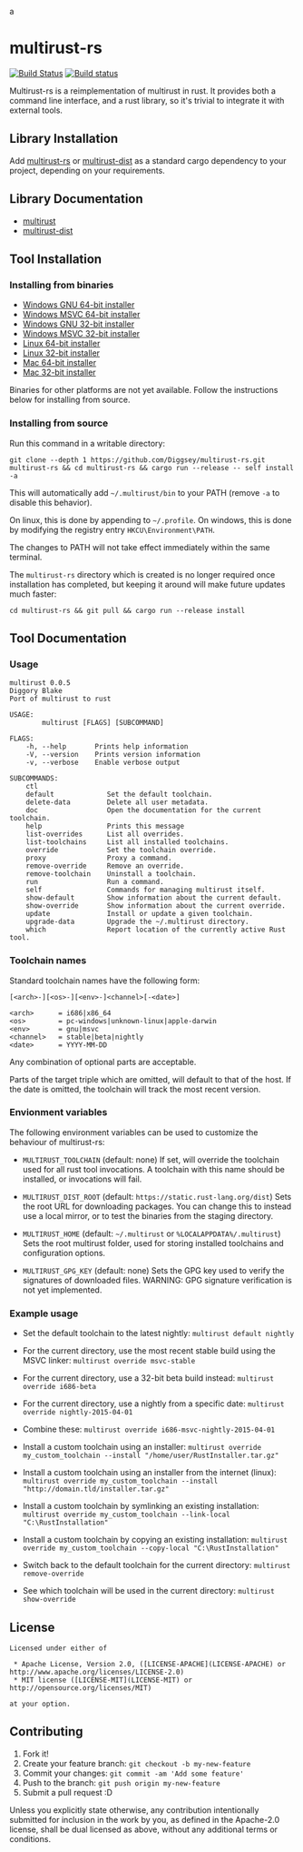 a
# multirust-rs

[![Build Status](https://travis-ci.org/Diggsey/multirust-rs.svg?branch=master)](https://travis-ci.org/Diggsey/multirust-rs)
[![Build status](https://ci.appveyor.com/api/projects/status/au79mlftfkhkpr0v/branch/master?svg=true)](https://ci.appveyor.com/project/Diggsey/multirust-rs/branch/master)

Multirust-rs is a reimplementation of multirust in rust. It provides both a command line interface, and a rust library, so it's trivial to integrate it with external tools.

## Library Installation

Add [multirust-rs](https://crates.io/crates/multirust-rs) or [multirust-dist](https://crates.io/crates/multirust-dist) as a standard cargo dependency to your project, depending on your requirements.

## Library Documentation

- [multirust](http://diggsey.github.io/multirust-rs/multirust/index.html)
- [multirust-dist](http://diggsey.github.io/multirust-rs/multirust_dist/index.html)


## Tool Installation

### Installing from binaries

- [Windows GNU 64-bit installer](https://github.com/Diggsey/multirust-rs-binaries/raw/master/x86_64-pc-windows-gnu/multirust-rs.exe)
- [Windows MSVC 64-bit installer](https://github.com/Diggsey/multirust-rs-binaries/raw/master/x86_64-pc-windows-msvc/multirust-rs.exe)
- [Windows GNU 32-bit installer](https://github.com/Diggsey/multirust-rs-binaries/raw/master/i686-pc-windows-gnu/multirust-rs.exe)
- [Windows MSVC 32-bit installer](https://github.com/Diggsey/multirust-rs-binaries/raw/master/i686-pc-windows-msvc/multirust-rs.exe)
- [Linux 64-bit installer](https://github.com/Diggsey/multirust-rs-binaries/raw/master/x86_64-unknown-linux-gnu/multirust-rs)
- [Linux 32-bit installer](https://github.com/Diggsey/multirust-rs-binaries/raw/master/i686-unknown-linux-gnu/multirust-rs)
- [Mac 64-bit installer](https://github.com/Diggsey/multirust-rs-binaries/raw/master/x86_64-apple-darwin/multirust-rs)
- [Mac 32-bit installer](https://github.com/Diggsey/multirust-rs-binaries/raw/master/i686-apple-darwin/multirust-rs)

Binaries for other platforms are not yet available. Follow the instructions below for installing from source.


### Installing from source

Run this command in a writable directory:
```
git clone --depth 1 https://github.com/Diggsey/multirust-rs.git multirust-rs && cd multirust-rs && cargo run --release -- self install -a
```

This will automatically add `~/.multirust/bin` to your PATH (remove `-a` to disable this behavior).

On linux, this is done by appending to `~/.profile`.
On windows, this is done by modifying the registry entry `HKCU\Environment\PATH`.

The changes to PATH will not take effect immediately within the same terminal.

The `multirust-rs` directory which is created is no longer required once installation has completed, but keeping it around will make future updates much faster:

```
cd multirust-rs && git pull && cargo run --release install
```


## Tool Documentation

### Usage

```
multirust 0.0.5
Diggory Blake
Port of multirust to rust

USAGE:
        multirust [FLAGS] [SUBCOMMAND]

FLAGS:
    -h, --help       Prints help information
    -V, --version    Prints version information
    -v, --verbose    Enable verbose output

SUBCOMMANDS:
    ctl
    default             Set the default toolchain.
    delete-data         Delete all user metadata.
    doc                 Open the documentation for the current toolchain.
    help                Prints this message
    list-overrides      List all overrides.
    list-toolchains     List all installed toolchains.
    override            Set the toolchain override.
    proxy               Proxy a command.
    remove-override     Remove an override.
    remove-toolchain    Uninstall a toolchain.
    run                 Run a command.
    self                Commands for managing multirust itself.
    show-default        Show information about the current default.
    show-override       Show information about the current override.
    update              Install or update a given toolchain.
    upgrade-data        Upgrade the ~/.multirust directory.
    which               Report location of the currently active Rust tool.
```

### Toolchain names

Standard toolchain names have the following form:
```
[<arch>-][<os>-][<env>-]<channel>[-<date>]

<arch>		= i686|x86_64
<os>		= pc-windows|unknown-linux|apple-darwin
<env>		= gnu|msvc
<channel>	= stable|beta|nightly
<date>		= YYYY-MM-DD
```

Any combination of optional parts are acceptable.

Parts of the target triple which are omitted, will default to that of the host.
If the date is omitted, the toolchain will track the most recent version.

### Envionment variables

The following environment variables can be used to customize the behaviour of
multirust-rs:

- `MULTIRUST_TOOLCHAIN` (default: none)
	If set, will override the toolchain used for all rust tool invocations. A toolchain
	with this name should be installed, or invocations will fail.

- `MULTIRUST_DIST_ROOT` (default: `https://static.rust-lang.org/dist`)
	Sets the root URL for downloading packages. You can change this to instead use
	a local mirror, or to test the binaries from the staging directory.

- `MULTIRUST_HOME` (default: `~/.multirust` or `%LOCALAPPDATA%/.multirust`)
	Sets the root multirust folder, used for storing installed toolchains and configuration
	options.

- `MULTIRUST_GPG_KEY` (default: none)
	Sets the GPG key used to verify the signatures of downloaded files.
	WARNING: GPG signature verification is not yet implemented.


### Example usage

- Set the default toolchain to the latest nightly:
	`multirust default nightly`

- For the current directory, use the most recent stable build using the MSVC linker:
	`multirust override msvc-stable`

- For the current directory, use a 32-bit beta build instead:
	`multirust override i686-beta`

- For the current directory, use a nightly from a specific date:
	`multirust override nightly-2015-04-01`

- Combine these:
	`multirust override i686-msvc-nightly-2015-04-01`

- Install a custom toolchain using an installer:
	`multirust override my_custom_toolchain --install "/home/user/RustInstaller.tar.gz"`

- Install a custom toolchain using an installer from the internet (linux):
	`multirust override my_custom_toolchain --install "http://domain.tld/installer.tar.gz"`

- Install a custom toolchain by symlinking an existing installation:
	`multirust override my_custom_toolchain --link-local "C:\RustInstallation"`

- Install a custom toolchain by copying an existing installation:
	`multirust override my_custom_toolchain --copy-local "C:\RustInstallation"`

- Switch back to the default toolchain for the current directory:
	`multirust remove-override`

- See which toolchain will be used in the current directory:
	`multirust show-override`


## License

    Licensed under either of

     * Apache License, Version 2.0, ([LICENSE-APACHE](LICENSE-APACHE) or http://www.apache.org/licenses/LICENSE-2.0)
     * MIT license ([LICENSE-MIT](LICENSE-MIT) or http://opensource.org/licenses/MIT)

    at your option.


## Contributing

1. Fork it!
2. Create your feature branch: `git checkout -b my-new-feature`
3. Commit your changes: `git commit -am 'Add some feature'`
4. Push to the branch: `git push origin my-new-feature`
5. Submit a pull request :D

Unless you explicitly state otherwise, any contribution intentionally submitted
for inclusion in the work by you, as defined in the Apache-2.0 license, shall be dual licensed as above, without any
additional terms or conditions.
